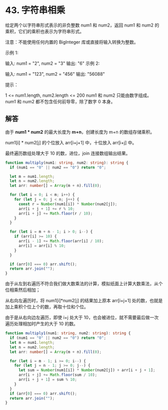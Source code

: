 # 43. 字符串相乘

给定两个以字符串形式表示的非负整数 num1 和 num2，返回 num1 和 num2 的乘积，它们的乘积也表示为字符串形式。

注意：不能使用任何内置的 BigInteger 库或直接将输入转换为整数。

示例 1:

输入: num1 = "2", num2 = "3"
输出: "6"
示例 2:

输入: num1 = "123", num2 = "456"
输出: "56088"

提示：

1 <= num1.length, num2.length <= 200
num1 和 num2 只能由数字组成。
num1 和 num2 都不包含任何前导零，除了数字 0 本身。

## 解答

由于 **num1 \* num2** 的最大长度为 **m+n**，创建长度为 m+n 的数组存储乘积。

num1[i] \* num2[j] 的个位放入 arr[i+j+1] 中，十位放入 arr[i+j] 中。

最终遍历数组处理大于 10 的数，进位，join 连接数组输出结果。

```ts
function multiply(num1: string, num2: string): string {
  if (num1 == "0" || num2 == "0") return "0";

  let m = num1.length;
  let n = num2.length;
  let arr: number[] = Array(m + n).fill(0);

  for (let i = 0; i < m; i++) {
    for (let j = 0; j < n; j++) {
      const r = Number(num1[i]) * Number(num2[j]);
      arr[i + j + 1] += r % 10;
      arr[i + j] += Math.floor(r / 10);
    }
  }

  for (let i = m + n - 1; i > 0; i--) {
    if (arr[i] >= 10) {
      arr[i - 1] += Math.floor(arr[i] / 10);
      arr[i] = arr[i] % 10;
    }
  }

  if (arr[0] === 0) arr.shift();
  return arr.join("");
}
```

由于从左到右遍历不符合我们做大数乘法的计算，模拟纸面上计算大数乘法，从个位相乘然后相加；

从右向左遍历时，将 num1[i]\*num2[j] 的结果加上原本 arr[i+j+1] 处的数，也就是加上乘积个位上个的数，再取十位和个位。

由于是从右向边左遍历，即使 i+j 处大于 10，也会被进位，就不需要最后做一次遍历处理相加时产生的大于 10 的数。

```ts
function multiply1(num1: string, num2: string): string {
  if (num1 == "0" || num2 == "0") return "0";
  let m = num1.length;
  let n = num2.length;
  let arr: number[] = Array(m + n).fill(0);

  for (let i = m - 1; i >= 0; i--) {
    for (let j = n - 1; j >= 0; j--) {
      let sum = Number(num1[i]) * Number(num2[j]) + arr[i + j + 1];
      arr[i + j] += Math.floor(sum / 10);
      arr[i + j + 1] = sum % 10;
    }
  }
  if (arr[0] === 0) arr.shift();
  return arr.join("");
}
```

